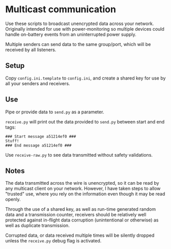 # Multicast communication
Use these scripts to broadcast unencrypted data across your network. Originally intended for use with power-monitoring so multiple devices could handle on-battery events from an uninterrupted power supply.  

Multiple senders can send data to the same group/port, which will be received by all listeners.  

## Setup
Copy `config.ini.template` to `config.ini`, and create a shared key for use by all your senders and receivers.  

## Use
Pipe or provide data to `send.py` as a parameter.  

`receive.py` will print out the data provided to `send.py` between start and end tags:  
```
### Start message a51214ef0 ###
Stuff!
### End message a51214ef0 ###
```  

Use `receive-raw.py` to see data transmitted without safety validations.

## Notes
The data transmitted across the wire is unencrypted, so it can be read by any multicast client on your network. However, I have taken steps to allow "trusted" use, where you rely on the information even though it may be read openly.

Through the use of a shared key, as well as run-time generated random data and a transmission counter, receivers should be relatively well protected against in-flight data corruption (unintentional or otherwise) as well as duplicate transmission.

Corrupted data, or data received multiple times will be silently dropped unless the `receive.py` debug flag is activated.
